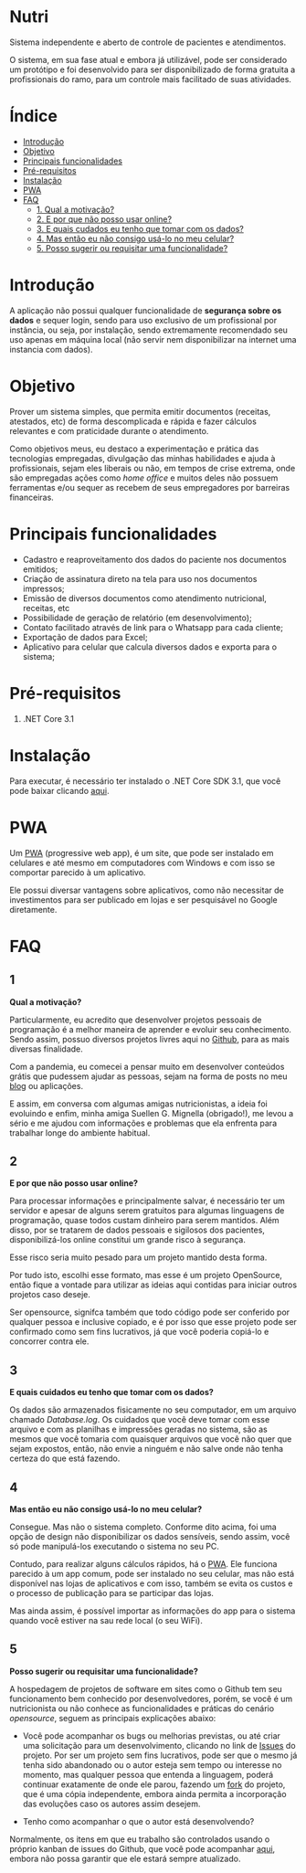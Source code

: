 # Nutri
Sistema independente e aberto de controle de pacientes e atendimentos.

O sistema, em sua fase atual e embora já utilizável, pode ser considerado um protótipo e foi desenvolvido para ser disponibilizado de forma gratuita a profissionais do ramo, para um controle mais facilitado de suas atividades.

# Índice
* [Introdução](#introducao)
* [Objetivo](#objetivo)
* [Principais funcionalidades](#principais_funcionalidades)
* [Pré-requisitos](#pré-requisitos)
* [Instalação](#instalacão)
* [PWA](#pwa)
* [FAQ](#faq)
    * [1. Qual a motivação?](#1)
    * [2. E por que não posso usar online?](#2)
    * [3. E quais cudados eu tenho que tomar com os dados?](#3)
    * [4. Mas então eu não consigo usá-lo no meu celular?](#4)
    * [5. Posso sugerir ou requisitar uma funcionalidade?](#5)

# Introdução

A aplicação não possui qualquer funcionalidade de **segurança sobre os dados** e sequer login, sendo para uso exclusivo de um profissional por instância, ou seja, por instalação, sendo extremamente recomendado seu uso apenas em máquina local (não servir nem disponibilizar na internet uma instancia com dados).

# Objetivo

Prover um sistema simples, que permita emitir documentos (receitas, atestados, etc) de forma descomplicada e rápida e fazer cálculos relevantes e com praticidade durante o atendimento.

Como objetivos meus, eu destaco a experimentação e prática das tecnologias empregadas, divulgação das minhas habilidades e ajuda à profissionais, sejam eles liberais ou não, em tempos de crise extrema, onde são empregadas ações como *home office* e muitos deles não possuem ferramentas e/ou sequer as recebem de seus empregadores por barreiras financeiras.

# Principais funcionalidades

* Cadastro e reaproveitamento dos dados do paciente nos documentos emitidos;
* Criação de assinatura direto na tela para uso nos documentos impressos;
* Emissão de diversos documentos como atendimento nutricional, receitas, etc
* Possibilidade de geração de relatório (em desenvolvimento);
* Contato facilitado através de link para o Whatsapp para cada cliente;
* Exportação de dados para Excel;
* Aplicativo para celular que calcula diversos dados e exporta para o sistema;

# Pré-requisitos

1. .NET Core 3.1

# Instalação

Para executar, é necessário ter instalado o .NET Core SDK 3.1, que você pode baixar clicando [aqui](https://dotnet.microsoft.com/download/dotnet-core/thank-you/sdk-3.1.201-windows-x64-installer).

# PWA

Um [PWA](https://pt.wikipedia.org/wiki/Progressive_web_app) (progressive web app), é um site, que pode ser instalado em celulares e até mesmo em computadores com Windows e com isso se comportar parecido à um aplicativo.

Ele possui diversar vantagens sobre aplicativos, como não necessitar de investimentos para ser publicado em lojas e ser pesquisável no Google diretamente.

# FAQ

## 1
**Qual a motivação?**

Particularmente, eu acredito que desenvolver projetos pessoais de programação é a melhor maneira de aprender e evoluir seu conhecimento. Sendo assim, possuo diversos projetos livres aqui no [Github](https://github.com/PRElias?tab=repositories), para as mais diversas finalidade.

Com a pandemia, eu comecei a pensar muito em desenvolver conteúdos grátis que pudessem ajudar as pessoas, sejam na forma de posts no meu [blog](https://paulorobertoelias.com.br/) ou aplicações.

E assim, em conversa com algumas amigas nutricionistas, a ideia foi evoluindo e enfim, minha amiga Suellen G. Mignella (obrigado!), me levou a sério e me ajudou com informações e problemas que ela enfrenta para trabalhar longe do ambiente habitual.

## 2
**E por que não posso usar online?**

Para processar informações e principalmente salvar, é necessário ter um servidor e apesar de alguns serem gratuitos para algumas linguagens de programação, quase todos custam dinheiro para serem mantidos. Além disso, por se tratarem de dados pessoais e sigilosos dos pacientes, disponibilizá-los online constitui um grande risco à segurança.

Esse risco seria muito pesado para um projeto mantido desta forma.

Por tudo isto, escolhi esse formato, mas esse é um projeto OpenSource, então fique a vontade para utilizar as ideias aqui contidas para iniciar outros projetos caso deseje.

Ser opensource, signifca também que todo código pode ser conferido por qualquer pessoa e inclusive copiado, e é por isso que esse projeto pode ser confirmado como sem fins lucrativos, já que você poderia copiá-lo e concorrer contra ele.

## 3
**E quais cuidados eu tenho que tomar com os dados?**

Os dados são armazenados fisicamente no seu computador, em um arquivo chamado *Database.log*. Os cuidados que você deve tomar com esse arquivo e com as planilhas e impressões geradas no sistema, são as mesmos que você tomaria com quaisquer arquivos que você não quer que sejam expostos, então, não envie a ninguém e não salve onde não tenha certeza do que está fazendo.

## 4
**Mas então eu não consigo usá-lo no meu celular?**

Consegue. Mas não o sistema completo. Conforme dito acima, foi uma opção de design não disponibilizar os dados sensíveis, sendo assim, você só pode manipulá-los executando o sistema no seu PC.

Contudo, para realizar alguns cálculos rápidos, há o [PWA](#pwa). Ele funciona parecido à um app comum, pode ser instalado no seu celular, mas não está disponível nas lojas de aplicativos e com isso, também se evita os custos e o processo de publicação para se participar das lojas.

Mas ainda assim, é possível importar as informações do app para o sistema quando você estiver na sau rede local (o seu WiFi).

## 5
**Posso sugerir ou requisitar uma funcionalidade?**

A hospedagem de projetos de software em sites como o Github tem seu funcionamento bem conhecido por desenvolvedores, porém, se você é um nutricionista ou não conhece as funcionalidades e práticas do cenário *opensource*, seguem as principais explicações abaixo:

* Você pode acompanhar os bugs ou melhorias previstas, ou até criar uma solicitação para um desenvolvimento, clicando no link de [Issues](https://github.com/PRElias/nutri/issues) do projeto. Por ser um projeto sem fins lucrativos, pode ser que o mesmo já tenha sido abandonado ou o autor esteja sem tempo ou interesse no momento, mas qualquer pessoa que entenda a linguagem, poderá continuar exatamente de onde ele parou, fazendo um [fork](https://help.github.com/pt/github/getting-started-with-github/fork-a-repo) do projeto, que é uma cópia independente, embora ainda permita a incorporação das evoluções caso os autores assim desejem.

* Tenho como acompanhar o que o autor está desenvolvendo?

Normalmente, os itens em que eu trabalho são controlados usando o próprio kanban de issues do Github, que você pode acompanhar [aqui](https://github.com/PRElias/nutri/projects/1), embora não possa garantir que ele estará sempre atualizado.